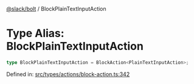 [@slack/bolt](../index.md) / BlockPlainTextInputAction

# Type Alias: BlockPlainTextInputAction

```ts
type BlockPlainTextInputAction = BlockAction<PlainTextInputAction>;
```

Defined in: [src/types/actions/block-action.ts:342](https://github.com/slackapi/bolt-js/blob/main/src/types/actions/block-action.ts#L342)
